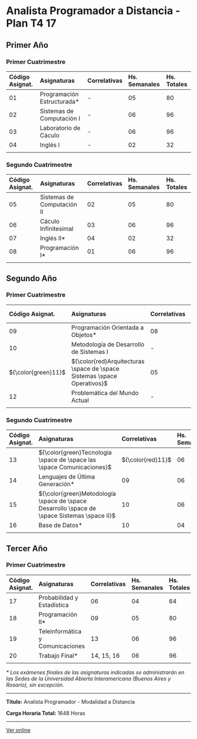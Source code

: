 ﻿# Analista Programador a Distancia - Plan T4 17


## Primer Año


### Primer Cuatrimestre

|Código Asignat.|Asignaturas|Correlativas|Hs. Semanales|Hs. Totales|
| :- | :- | :- | :- | :- |
|01|Programación Estructurada\*|-|05|80|
|02|Sistemas de Computación I|-|06|96|
|03|Laboratorio de Cáculo|-|06|96|
|04|Inglés I|-|02|32|
| | | | | |


### Segundo Cuatrimestre

|Código Asignat.|Asignaturas|Correlativas|Hs. Semanales|Hs. Totales|
| :- | :- | :- | :- | :- |
|05|Sistemas de Computación II|02|05|80|
|06|Cáculo Infinitesimal|03|06|96|
|07|Inglés II\*|04|02|32|
|08|Programación I\*|01|06|96|
| | | | | |


## Segundo Año


### Primer Cuatrimestre

|Código Asignat.|Asignaturas|Correlativas|Hs. Semanales|Hs. Totales|
| :- | :- | :- | :- | :- |
|09|Programación Orientada a Objetos\*|08|06|96|
|10|Metodología de Desarrollo de Sistemas I|-|06|96|
|${\color{green}11}$|${\color{red}Arquitecturas \space de \space Sistemas \space Operativos}$|05|05|80|
|12|Problemática del Mundo Actual|-|05|80|
| | | | | |


### Segundo Cuatrimestre

|Código Asignat.|Asignaturas|Correlativas|Hs. Semanales|Hs. Totales|
| :- | :- | :- | :- | :- |
|13|${\color{green}Tecnología \space de \space las \space Comunicaciones}$|${\color{red}11}$|06|96|
|14|Lenguajes de Última Generación\*|09|06|96|
|15|${\color{green}Metodología \space de \space Desarrollo \space de \space Sistemas \space II}$|10|06|96|
|16|Base de Datos\*|10|04|64|
| | | | | |


## Tercer Año


### Primer Cuatrimestre

|Código Asignat.|Asignaturas|Correlativas|Hs. Semanales|Hs. Totales|
| :- | :- | :- | :- | :- |
|17|Probabilidad y Estadística|06|04|64|
|18|Programación II\*|09|05|80|
|19|Teleinformática y Comunicaciones|13|06|96|
|20|Trabajo Final\*|14, 15, 16|06|96|
| | | | | |


*\* Los exámenes finales de las asignaturas indicadas se administrarán en las Sedes de la Universidad Abierta Interamericana (Buenos Aires y Rosario), sin excepción.*

---

**Título:** Analista Programador - Modalidad a Distancia

**Carga Horaria Total:** 1648 Horas

---

[Ver online](https://uai.edu.ar/ciiti/2019/libro/carreras-analista-plan.asp)
